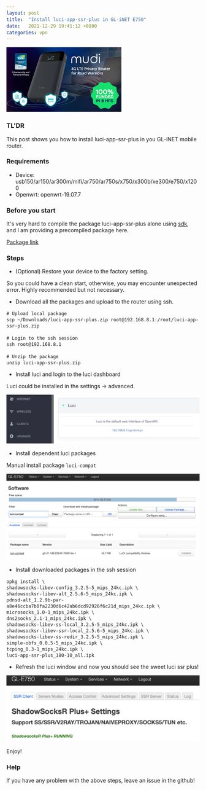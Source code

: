 ```yaml
---
layout: post
title:  "Install luci-app-ssr-plus in GL-iNET E750"
date:   2021-12-29 19:41:12 +0800
categories: vpn
---
```


![mudi](https://github.com/branliang/branliang.github.io/blob/master/assets/images/2022032404.jpeg?raw=true)

### TL'DR

This post shows you how to install luci-app-ssr-plus in you GL-iNET mobile router.

### Requirements

- Device: usb150/ar150/ar300m/mifi/ar750/ar750s/x750/x300b/xe300/e750/x1200
- Openwrt: openwrt-19.07.7

### Before you start

It's very hard to compile the package luci-app-ssr-plus alone using [sdk](https://github.com/gl-inet/sdk), and I am providing a precompiled package here.

[Package link](https://github.com/branliang/branliang.github.io/blob/master/assets/file/luci-app-ssr-plus.zip)

### Steps

- (Optional) Restore your device to the factory setting.

So you could have a clean start, otherwise, you may encounter unexpected error. Highly recommended but not necessary.

- Download all the packages and upload to the router using ssh.

```shell
# Upload local package
scp ~/Downloads/luci-app-ssr-plus.zip root@192.168.8.1:/root/luci-app-ssr-plus.zip

# Login to the ssh session
ssh root@192.168.8.1

# Unzip the package
unzip luci-app-ssr-plus.zip
```

- Install luci and login to the luci dashboard

Luci could be installed in the settings -> advanced.

![2022032401.png](https://github.com/branliang/branliang.github.io/blob/master/assets/images/2022032401.png?raw=true)

- Install dependent luci packages

Manual install package `luci-compat`

![2022032402.png](https://github.com/branliang/branliang.github.io/blob/master/assets/images/2022032402.png?raw=true)

- Install downloaded packages in the ssh session

```shell
opkg install \
shadowsocks-libev-config_3.2.5-5_mips_24kc.ipk \
shadowsocksr-libev-alt_2.5.6-5_mips_24kc.ipk \
pdnsd-alt_1.2.9b-par-a8e46ccba7b0fa2230d6c42ab6dcd92926f6c21d_mips_24kc.ipk \
microsocks_1.0-1_mips_24kc.ipk \
dns2socks_2.1-1_mips_24kc.ipk \
shadowsocks-libev-ss-local_3.2.5-5_mips_24kc.ipk \
shadowsocksr-libev-ssr-local_2.5.6-5_mips_24kc.ipk \
shadowsocks-libev-ss-redir_3.2.5-5_mips_24kc.ipk \
simple-obfs_0.0.5-5_mips_24kc.ipk \
tcping_0.3-1_mips_24kc.ipk \
luci-app-ssr-plus_180-10_all.ipk
```

- Refresh the luci window and now you should see the sweet luci ssr plus!

![2022032403.png](https://github.com/branliang/branliang.github.io/blob/master/assets/images/2022032403.png?raw=true)

Enjoy!

### Help

If you have any problem with the above steps, leave an issue in the github!




